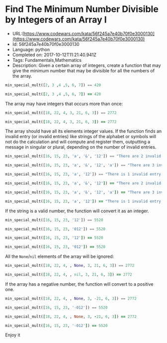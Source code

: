 # Find The Minimum Number Divisible by Integers of an Array I

 - URL:[https://www.codewars.com/kata/56f245a7e40b70f0e3000130](https://www.codewars.com/kata/56f245a7e40b70f0e3000130)
 - Id: 56f245a7e40b70f0e3000130
 - Language: python
 - Completed on: 2017-10-12T11:21:40.941Z
 - Tags: Fundamentals,Mathematics
 - Description:
Given a certain array of integers, create a function that may give the minimum number that may be divisible for all the numbers of the array.

```python
min_special_mult([2, 3 ,4 ,5, 6, 7]) == 420
```
```ruby
min_special_mult([2, 3 ,4 ,5, 6, 7]) == 420
```
The array may have integers that occurs more than once:
```python
min_special_mult([18, 22, 4, 3, 21, 6, 3]) == 2772
```
```ruby
min_special_mult([18, 22, 4, 3, 21, 6, 3]) == 2772
```
The array should have all its elements integer values. If the function finds an invalid entry (or invalid entries) like strings of the alphabet or symbols will not do the calculation and will compute and register them, outputting a message in singular or plural, depending on the number of invalid entries.

```python
min_special_mult([16, 15, 23, 'a', '&', '12']) == "There are 2 invalid entries: ['a', '&']"

min_special_mult([16, 15, 23, 'a', '&', '12', 'a']) == "There are 3 invalid entries: ['a', '&', 'a']"

min_special_mult([16, 15, 23, 'a', '12']) == "There is 1 invalid entry: a"
```
```ruby
min_special_mult([16, 15, 23, 'a', '&', '12']) == "There are 2 invalid entries: ['a', '&']"

min_special_mult([16, 15, 23, 'a', '&', '12', 'a']) == "There are 3 invalid entries: ['a', '&', 'a']"

min_special_mult([16, 15, 23, 'a', '12']) == "There is 1 invalid entry: a"
```
If the string is a valid number, the function will convert it as an integer.
```python
min_special_mult([16, 15, 23, '12']) == 5520

min_special_mult([16, 15, 23, '012']) == 5520
```
```ruby
min_special_mult([16, 15, 23, '12']) == 5520

min_special_mult([16, 15, 23, '012']) == 5520
```
All the `None`/`nil` elements of the array will be ignored:
```python
min_special_mult([18, 22, 4, , None, 3, 21, 6, 3]) == 2772
```
```ruby
min_special_mult([18, 22, 4, , nil, 3, 21, 6, 3]) == 2772
```
If the array has a negative number, the function will convert to a positive one.
```python
min_special_mult([18, 22, 4, , None, 3, -21, 6, 3]) == 2772

min_special_mult([16, 15, 23, '-012']) == 5520
```
```ruby
min_special_mult([18, 22, 4, , None, 3, -21, 6, 3]) == 2772

min_special_mult([16, 15, 23, '-012']) == 5520
```

Enjoy it

